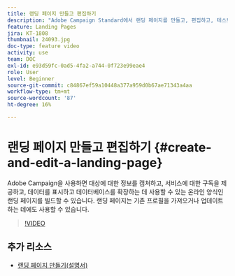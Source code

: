 ```yaml
---
title: 랜딩 페이지 만들고 편집하기
description: "Adobe Campaign Standard에서 랜딩 페이지를 만들고, 편집하고, 테스트하는 방법을 알아봅니다."
feature: Landing Pages
jira: KT-1808
thumbnail: 24093.jpg
doc-type: feature video
activity: use
team: DOC
exl-id: e93d59fc-0ad5-4fa2-a744-0f723e99eae4
role: User
level: Beginner
source-git-commit: c84867ef59a10448a377a959d0b67ae71343a4aa
workflow-type: tm+mt
source-wordcount: '87'
ht-degree: 16%

---
```


# 랜딩 페이지 만들고 편집하기 {#create-and-edit-a-landing-page}

Adobe Campaign을 사용하면 대상에 대한 정보를 캡처하고, 서비스에 대한 구독을 제공하고, 데이터를 표시하고 데이터베이스를 확장하는 데 사용할 수 있는 온라인 양식인 랜딩 페이지를 빌드할 수 있습니다. 랜딩 페이지는 기존 프로필을 가져오거나 업데이트하는 데에도 사용할 수 있습니다.

>[!VIDEO](https://video.tv.adobe.com/v/24093?quality=12&learn=on)

## 추가 리소스

* [랜딩 페이지 만들기(설명서)](https://docs.campaign.adobe.com/doc/standard/getting_started/en/ACS_CreateLandingPage.html)

